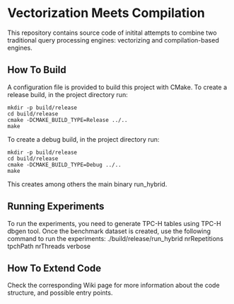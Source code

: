 # Vectorization Meets Compilation
This repository contains source code of initital attempts to combine two traditional query processing engines: vectorizing and compilation-based engines.

## How To Build
A configuration file is provided to build this project with CMake. 
To create a release build, in the project directory run:
```
mkdir -p build/release
cd build/release
cmake -DCMAKE_BUILD_TYPE=Release ../..
make
```

To create a debug build, in the project directory run:
```
mkdir -p build/release
cd build/release
cmake -DCMAKE_BUILD_TYPE=Debug ../..
make
```

This creates among others the main binary run\_hybrid.

## Running Experiments
To run the experiments, you need to generate TPC-H tables using TPC-H dbgen tool. Once the benchmark dataset is created, use the following command to run the experiments:
./build/release/run_hybrid nrRepetitions tpchPath nrThreads verbose

## How To Extend Code
Check the corresponding Wiki page for more information about the code structure, and possible entry points.

